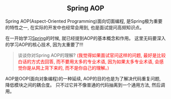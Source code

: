## <center>Spring AOP</center>

Spring AOP(Aspect-Oriented Programming)面向切面编程, 是Spring极为重要的特性之一, 在实际的开发中也经常会用到, 也是面试提问高频知识点。

在一开始学习[Spring](/develop_framework/Spring/Spring.md)的时候, 就已经提到AOP的基本概念和作用。
这里无码要深入的学习AOP的核心技术, 因为太重要了!!!


> 谈谈你对Spring AOP的理解? <font color="red">(我觉得如果面试官问这样的问题, 最好是比较白话的方式去回答, 而不要用太多的专业术语, 因为如果太多专业术语, 会感觉你是从网上背下来的, 而不是你自己的理解。)</font>

AOP是OOP(面向对象编程)的一种延续, AOP的目的也是为了解决代码重复问题, 降低模块之间的耦合度。 只不过它并不像普通的代码抽离到一个通用方法, 然后调用。
